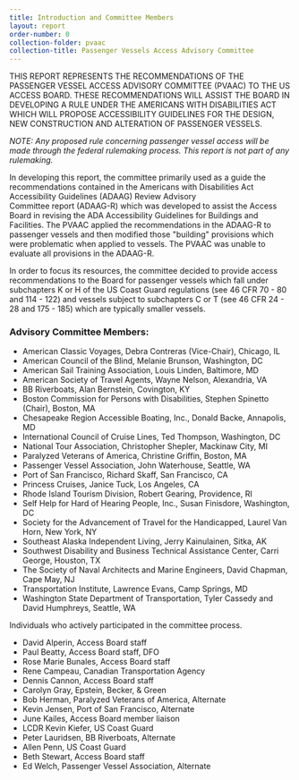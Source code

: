 ```yaml
---
title: Introduction and Committee Members
layout: report
order-number: 0
collection-folder: pvaac
collection-title: Passenger Vessels Access Advisory Committee
---
```


THIS REPORT REPRESENTS THE RECOMMENDATIONS OF THE PASSENGER VESSEL ACCESS ADVISORY COMMITTEE (PVAAC) TO THE US ACCESS BOARD. THESE RECOMMENDATIONS WILL ASSIST THE BOARD IN DEVELOPING A RULE UNDER THE AMERICANS WITH DISABILITIES ACT WHICH WILL PROPOSE ACCESSIBILITY GUIDELINES FOR THE DESIGN, NEW CONSTRUCTION AND ALTERATION OF PASSENGER VESSELS.

*NOTE: Any proposed rule concerning passenger vessel access will be made through the federal rulemaking process. This report is not part of any rulemaking.*

In developing this report, the committee primarily used as a guide the recommendations contained in the Americans with Disabilities Act Accessibility Guidelines (ADAAG) Review Advisory Committee report (ADAAG-R) which was developed to assist the Access Board in revising the ADA Accessibility Guidelines for Buildings and Facilities. The PVAAC applied the recommendations in the ADAAG-R to passenger vessels and then modified those "building" provisions which were problematic when applied to vessels. The PVAAC was unable to evaluate all provisions in the ADAAG-R.

In order to focus its resources, the committee decided to provide access recommendations to the Board for passenger vessels which fall under subchapters K or H of the US Coast Guard regulations (see 46 CFR 70 - 80 and 114 - 122) and vessels subject to subchapters C or T (see 46 CFR 24 - 28 and 175 - 185) which are typically smaller vessels.

### Advisory Committee Members:

-   American Classic Voyages, Debra Contreras (Vice-Chair), Chicago, IL
-   American Council of the Blind, Melanie Brunson, Washington, DC
-   American Sail Training Association, Louis Linden, Baltimore, MD
-   American Society of Travel Agents, Wayne Nelson, Alexandria, VA
-   BB Riverboats, Alan Bernstein, Covington, KY
-   Boston Commission for Persons with Disabilities, Stephen Spinetto (Chair), Boston, MA
-   Chesapeake Region Accessible Boating, Inc., Donald Backe, Annapolis, MD
-   International Council of Cruise Lines, Ted Thompson, Washington, DC
-   National Tour Association, Christopher Shepler, Mackinaw City, MI
-   Paralyzed Veterans of America, Christine Griffin, Boston, MA
-   Passenger Vessel Association, John Waterhouse, Seattle, WA
-   Port of San Francisco, Richard Skaff, San Francisco, CA
-   Princess Cruises, Janice Tuck, Los Angeles, CA
-   Rhode Island Tourism Division, Robert Gearing, Providence, RI
-   Self Help for Hard of Hearing People, Inc., Susan Finisdore, Washington, DC
-   Society for the Advancement of Travel for the Handicapped, Laurel Van Horn, New York, NY
-   Southeast Alaska Independent Living, Jerry Kainulainen, Sitka, AK
-   Southwest Disability and Business Technical Assistance Center, Carri George, Houston, TX
-   The Society of Naval Architects and Marine Engineers, David Chapman, Cape May, NJ
-   Transportation Institute, Lawrence Evans, Camp Springs, MD
-   Washington State Department of Transportation, Tyler Cassedy and David Humphreys, Seattle, WA

Individuals who actively participated in the committee process.

-   David Alperin, Access Board staff
-   Paul Beatty, Access Board staff, DFO
-   Rose Marie Bunales, Access Board staff
-   Rene Campeau, Canadian Transportation Agency
-   Dennis Cannon, Access Board staff
-   Carolyn Gray, Epstein, Becker, & Green
-   Bob Herman, Paralyzed Veterans of America, Alternate
-   Kevin Jensen, Port of San Francisco, Alternate
-   June Kailes, Access Board member liaison
-   LCDR Kevin Kiefer, US Coast Guard
-   Peter Lauridsen, BB Riverboats, Alternate
-   Allen Penn, US Coast Guard
-   Beth Stewart, Access Board staff
-   Ed Welch, Passenger Vessel Association, Alternate
